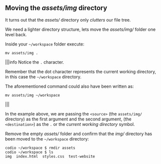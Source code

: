 ## Moving the _assets/img_ directory

It turns out that the _assets/_ directory only _clutters_ our file tree.

We need a lighter directory structure, lets move the _assets/img/_ folder one level back.

Inside your `~/workspace` folder execute:

```
mv assets/img .
```

|||info
Notice the `.` character. 

Remember that the dot character represents the current working directory, in this case the `~/workspace` directory.

The aforementioned command could also have been written as:
```
mv assets/img ~/workspace
```
|||

In the example above, we are passing the `<source>` (the `assets/img/` directory) as the first argument and the second argument, (the `<destination>`) as the `.` or the _current working directory_ symbol.

Remove the empty _assets/_ folder and confirm that the _img/_ directory has been moved to the `~/workspace` directory:

```
codio ~/workspace $ rmdir assets
codio ~/workspace $ ls
img  index.html  styles.css  test-website
```